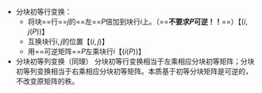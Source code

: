 - 分块初等行变换：
	- 将块==行==$j$的==左==$P$倍加到块行$i$上。（==**不要求$P$可逆！！**==）【$(i,j(P))$】
	- 互换块行$i,j$的位置【$(i,j)$】
	- 用==可逆矩阵==$P$左乘块行$i$【$(i(P))$】
- 分块初等列变换（同理）
分块初等行变换相当于左乘相应分块初等矩阵；分块初等列变换相当于右乘相应分块初等矩阵。本质基于初等分块矩阵是可逆的，不改变原矩阵的秩。